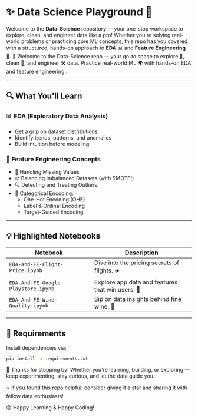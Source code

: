 # ✨ Data Science Playground 🚀

Welcome to the **Data-Science** repository — your one-stop workspace to explore, clean, and engineer data like a pro!
Whether you're solving real-world problems or practicing core ML concepts, this repo has you covered with a structured, hands-on approach to **EDA** 📊 and **Feature Engineering** 🧠.
🔬 Welcome to the Data-Science repo — your go-to space to explore 🧪, clean 🧼, and engineer 🛠️ data. Practice real-world ML 🌍 with hands-on EDA  and feature engineering .

---

## 🔍 What You'll Learn

### 📊 EDA (Exploratory Data Analysis)
- Get a grip on dataset distributions
- Identify trends, patterns, and anomalies
- Build intuition before modeling

### 🔧 Feature Engineering Concepts
- 🧱 Handling Missing Values
- ⚖️ Balancing Imbalanced Datasets (with SMOTE!)
- 🔍 Detecting and Treating Outliers
- 🧠 Categorical Encoding:
  - One-Hot Encoding (OHE)
  - Label & Ordinal Encoding
  - Target-Guided Encoding

---

## 💡 Highlighted Notebooks

| Notebook                               | Description |
|----------------------------------------|-------------|
| `EDA-And-FE-Flight-Price.ipynb`        | Dive into the pricing secrets of flights. ✈️ |
| `EDA-And-FE-Google-Playstore.ipynb`    | Explore app data and features that win users. 📱 |
| `EDA-And-FE-Wine-Quality.ipynb`        | Sip on data insights behind fine wine. 🍷 |

---

## 🧪 Requirements

Install dependencies via:

```bash
pip install -r requirements.txt
```

🙌 Thanks for stopping by! Whether you're learning, building, or exploring — keep experimenting, stay curious, and let the data guide you.

⭐ If you found this repo helpful, consider giving it a star and sharing it with fellow data enthusiasts!

😊 Happy Learning & Happy Coding!
